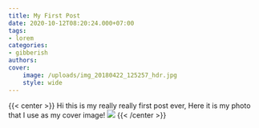 ```yaml
---
title: My First Post
date: 2020-10-12T08:20:24.000+07:00
tags:
- lorem
categories:
- gibberish
authors: 
cover: 
    image: /uploads/img_20180422_125257_hdr.jpg
    style: wide
---
```

{{< center >}}
Hi this is my really really first post ever, Here it  is my photo that I use as my cover image!
![](/uploads/img_20180422_125257_hdr.jpg) 
{{< /center >}}